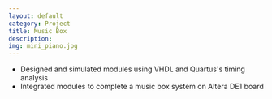 ```yaml
---
layout: default
category: Project
title: Music Box
description:
img: mini_piano.jpg
---
```


* Designed and simulated modules using VHDL and Quartus's timing analysis
* Integrated modules to complete a music box system on Altera DE1 board